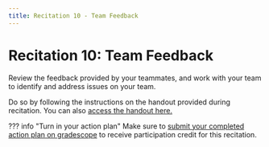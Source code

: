 ```yaml
---
title: Recitation 10 - Team Feedback
---
```


# Recitation 10: Team Feedback

Review the feedback provided by your teammates, and work with your team to identify and address issues on your team.

Do so by following the instructions on the handout provided during recitation. You can also [access the handout here.](https://docs.google.com/document/d/11EEeO2eB2Px7xAb7BfJOn64AinfogaOufUegdCURbo8/edit?usp=sharing)

??? info "Turn in your action plan"
	Make sure to [submit your completed action plan on gradescope](https://gradescope.com/courses/942846/assignments/6004559) to receive participation credit for this recitation.
